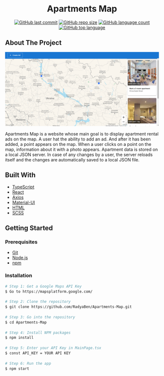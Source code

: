 <div align='center'>
  <br>
  <h1>Apartments Map</h1>
</div>

<!-- PROJECT SHIELDS -->
<div align='center'>

  <a href="">![GitHub last commit](https://img.shields.io/github/last-commit/RadyaBen/Apartments-Map?style=plastic)</a>
  <a href="">![GitHub repo size](https://img.shields.io/github/repo-size/RadyaBen/Apartments-Map?style=plastic)</a>
  <a href="">![GitHub language count](https://img.shields.io/github/languages/count/RadyaBen/Apartments-Map?style=plastic)</a>
  <a href="">![GitHub top language](https://img.shields.io/github/languages/top/RadyaBen/Apartments-Map?style=plastic)</a>

</div>

<!-- ABOUT THE PROJECT -->
## About The Project

<img src='src/assets/image/app-screenshot.png' max-widt='100%' height='auto' alt='Apartments Map' title='Apartments Map'>

Apartments Map is a website whose main goal is to display apartment rental ads on the map.
A user hat the ability to add an ad. And after it has been added, a point appears on the map.
When a user clicks on a point on the map, information about it with a photo appears.
Apartment data is stored on a local JSON server.
In case of any changes by a user, the server reloads itself and the changes are automatically saved to a local JSON file. 

## Built With

* [TypeScript](https://www.typescriptlang.org/)
* [React](https://reactjs.org/) 
* [Axios](https://axios-http.com/)
* [Material-UI](https://mui.com/)
* [HTML](https://developer.mozilla.org/en-US/docs/Web/HTML) 
* [SCSS](https://sass-lang.com/) 

<!-- GETTING STARTED -->
## Getting Started

### Prerequisites

* [Git](https://git-scm.com)
* [Node.js](https://nodejs.org/en/download/)
* [npm](http://npmjs.com)

### Installation

```sh
# Step 1: Get a Google Maps API Key
$ Go to https://mapsplatform.google.com/

# Step 2: Clone the repository
$ git clone https://github.com/RadyaBen/Apartments-Map.git

# Step 3: Go into the repository 
$ cd Apartments-Map

# Step 4: Install NPM packages
$ npm install

# Step 5: Enter your API Key in MainPage.tsx 
$ const API_KEY = YOUR API KEY

# Step 6: Run the app 
$ npm start
```